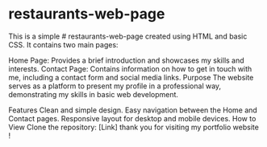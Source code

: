 # restaurants-web-page
This is a simple # restaurants-web-page created using HTML and basic CSS. It contains two main pages:

Home Page: Provides a brief introduction and showcases my skills and interests.
Contact Page: Contains information on how to get in touch with me, including a contact form and social media links.
Purpose
The website serves as a platform to present my profile in a professional way, demonstrating my skills in basic web development.

Features
Clean and simple design.
Easy navigation between the Home and Contact pages.
Responsive layout for desktop and mobile devices.
How to View
Clone the repository:
[Link] thank you for visiting my portfolio website !
